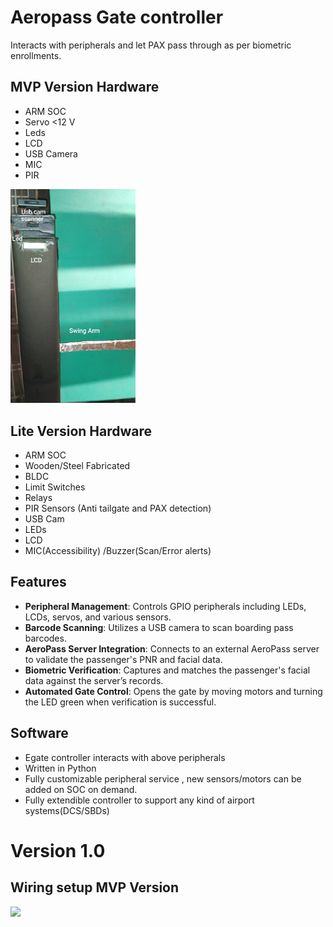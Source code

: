 Aeropass Gate controller  
====================

Interacts with peripherals and let PAX pass through as per biometric enrollments.

## MVP Version Hardware
- ARM SOC 
- Servo <12 V
- Leds
- LCD
- USB Camera
- MIC
- PIR


<img src="egate.jpg" width="200">

## Lite Version Hardware
- ARM SOC
- Wooden/Steel Fabricated
- BLDC
- Limit Switches
- Relays
- PIR Sensors (Anti tailgate and PAX detection)
- USB Cam
- LEDs
- LCD
- MIC(Accessibility) /Buzzer(Scan/Error alerts)

## Features

- **Peripheral Management**: Controls GPIO peripherals including LEDs, LCDs, servos, and various sensors.
- **Barcode Scanning**: Utilizes a USB camera to scan boarding pass barcodes.
- **AeroPass Server Integration**: Connects to an external AeroPass server to validate the passenger's PNR and facial data.
- **Biometric Verification**: Captures and matches the passenger's facial data against the server’s records.
- **Automated Gate Control**: Opens the gate by moving motors and turning the LED green when verification is successful.



## Software

- Egate controller interacts with above peripherals 
- Written in Python
- Fully customizable peripheral service , new sensors/motors can be added on SOC on demand.
- Fully extendible controller to support any kind of airport systems(DCS/SBDs)

Version 1.0
===========

## Wiring setup MVP Version
<img src="https://github.com/user-attachments/assets/f03d5923-5430-4ba1-b382-3e599ed2167f" width="200">


